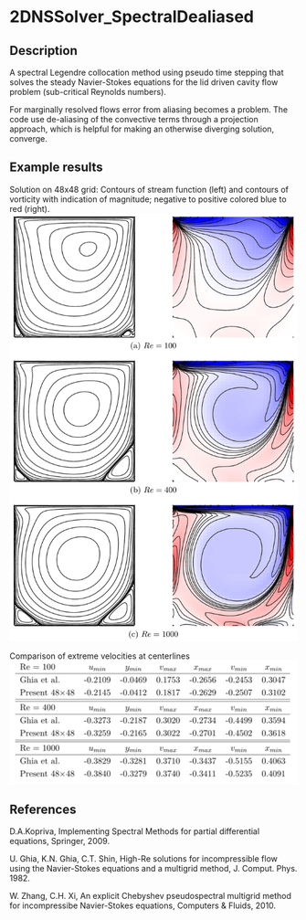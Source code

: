 # 2DNSSolver_SpectralDealiased

## Description

A spectral Legendre collocation method using pseudo time
stepping that solves the steady Navier-Stokes equations
for the lid driven cavity flow problem (sub-critical
Reynolds numbers).

For marginally resolved flows error from aliasing becomes a problem. 
The code use de-aliasing of the convective terms through a projection approach,
which is helpful for making an otherwise diverging solution, converge.

## Example results

Solution on 48x48 grid: Contours of stream function (left) and contours of vorticity
with indication of magnitude; negative to positive colored blue to red (right).
![Stream function and vorticity contours](https://github.com/spietz/2DNSSolver_SpectralDealiased/blob/master/fig/ContoursStreamVort.png)

Comparison of extreme velocities at centerlines
![Comparison with Ghia et al.](https://github.com/spietz/2DNSSolver_SpectralDealiased/blob/master/fig/ComparisonGhia.png)

## References

D.A.Kopriva, Implementing Spectral Methods for partial differential
equations, Springer, 2009.  

U. Ghia, K.N. Ghia, C.T. Shin, High-Re solutions for incompressible 
flow using the Navier-Stokes equations and a multigrid method, 
J. Comput. Phys. 1982.

W. Zhang, C.H. Xi, An explicit Chebyshev pseudospectral multigrid method for 
incompressibe Navier-Stokes equations, Computers & Fluids, 2010.
